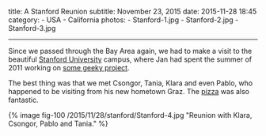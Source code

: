 title: A Stanford Reunion
subtitle: November 23, 2015
date: 2015-11-28 18:45
category:
	- USA
	- California
photos:
	- Stanford-1.jpg
	- Stanford-2.jpg
	- Stanford-3.jpg
	
---

Since we passed through the Bay Area again, we had to make a visit to the beautiful [Stanford University](https://www.stanford.edu/) campus, where Jan had spent the summer of 2011 working on [some geeky project](http://web.stanford.edu/~natalya/papers/Poschko_AAAI_Symp.pdf).

The best thing was that we met Csongor, Tania, Klara and even Pablo, who happened to be visiting from his new hometown Graz. The [pizza](http://www.napoletanapizzeria.com/) was also fantastic.

{% image fig-100 /2015/11/28/stanford/Stanford-4.jpg "Reunion with Klara, Csongor, Pablo and Tania." %}

